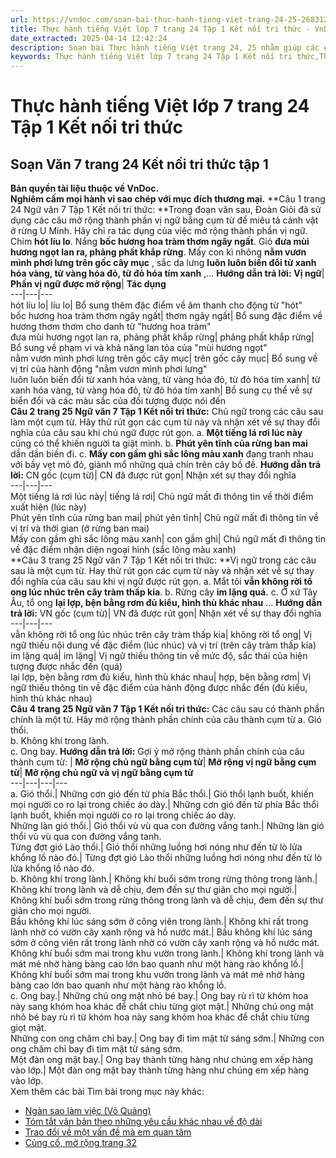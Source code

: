 ```yaml
---
url: https://vndoc.com/soan-bai-thuc-hanh-tieng-viet-trang-24-25-268312
title: Thực hành tiếng Việt lớp 7 trang 24 Tập 1 Kết nối tri thức - VnDoc.com
date_extracted: 2025-04-14 12:42:24
description: Soạn bài Thực hành tiếng Việt trang 24, 25 nhằm giúp các em HS đạt kết quả tốt trong quá trình làm bài tập và học tập môn Ngữ văn lớp 7 sách Kết nối tri thức.
keywords: Thực hành tiếng Việt lớp 7 trang 24 Tập 1 Kết nối tri thức,Thực hành tiếng Việt trang 24 lớp 7 Tập 1 Kết nối tri thức,Soạn văn 7 trang 24 Kết nối tri thức tập 1,Soạn bài Thực hành tiếng Việt lớp 7 trang 24 Tập 1 Kết nối tri thức,Soạn văn 7 tập 1 trang 24 kết nối tri thức,soạn văn 7,soạn văn 7 kết nối tri thức
---
```


# Thực hành tiếng Việt lớp 7 trang 24 Tập 1 Kết nối tri thức
## **Soạn Văn 7 trang 24 Kết nối tri thức tập 1**
**Bản quyền tài liệu thuộc về VnDoc.  
Nghiêm cấm mọi hành vi sao chép với mục đích thương mại.**
**Câu 1 trang 24 Ngữ văn 7 Tập 1 Kết nối tri thức: **Trong đoạn văn sau, Đoàn Giỏi đã sử dụng các câu mở rộng thành phần vị ngữ bằng cụm từ để miêu tả cảnh vật ở rừng U Minh. Hãy chỉ ra tác dụng của việc mở rộng thành phần vị ngữ.
Chim **hót líu lo**. Nắng **bốc hương hoa tràm thơm ngây ngất**. Gió **đưa mùi hương ngọt lan ra, phảng phất khắp rừng**. Mấy con kì nhông **nằm vươn mình phơi lưng trên gốc cây mục** , sắc da lưng **luôn luôn biến đổi từ xanh hóa vàng, từ vàng hóa đỏ, từ đỏ hóa tím xanh** ,…
**Hướng dẫn trả lời:**
**Vị ngữ**| **Phần vị ngữ được mở rộng**| **Tác dụng**  
---|---|---  
hót líu lo| líu lo| Bổ sung thêm đặc điểm về âm thanh cho động từ "hót"  
bốc hương hoa tràm thơm ngây ngất| thơm ngây ngất| Bổ sung đặc điểm về hương thơm thơm cho danh từ "hương hoa tràm"  
đưa mùi hương ngọt lan ra, phảng phất khắp rừng| phảng phất khắp rừng| Bổ sung về phạm vi và khả năng lan tỏa của "mùi hương ngọt"  
nằm vươn mình phơi lưng trên gốc cây mục| trên gốc cây mục| Bổ sung về vị trí của hành động "nằm vươn mình phơi lưng"  
luôn luôn biến đổi từ xanh hóa vàng, từ vàng hóa đỏ, từ đỏ hóa tím xanh| từ xanh hóa vàng, từ vàng hóa đỏ, từ đỏ hóa tím xanh| Bổ sung cụ thể về sự biển đổi và các màu sắc của đối tượng được nói đến  
**Câu 2 trang 25 Ngữ văn 7 Tập 1 Kết nối tri thức:** Chủ ngữ trong các câu sau làm một cụm từ. Hãy thử rút gọn các cụm từ này và nhận xét về sự thay đổi nghĩa của câu sau khi chủ ngữ được rút gọn.
a. **Một tiếng lá rơi lúc này** cũng có thể khiến người ta giật mình.
b. **Phút yên tĩnh của rừng ban mai** dần dần biến đi.
c. **Mấy con gầm ghì sắc lông màu xanh** đang tranh nhau với bầy vẹt mỏ đỏ, giành mổ những quả chín trên cây bồ đề.
**Hướng dẫn trả lời:**
CN gốc \(cụm từ\)| CN đã được rút gọn| Nhận xét sự thay đổi nghĩa  
---|---|---  
Một tiếng lá rơi lúc này| tiếng lá rơi| Chủ ngữ mất đi thông tin về thời điểm xuất hiện \(lúc này\)  
Phút yên tĩnh của rừng ban mai| phút yên tĩnh| Chủ ngữ mất đi thông tin về vị trí và thời gian \(ở rừng ban mai\)  
Mấy con gầm ghì sắc lông màu xanh| con gầm ghì| Chủ ngữ mất đi thông tin về đặc điểm nhận diện ngoại hình \(sắc lông màu xanh\)  
**Câu 3 trang 25 Ngữ văn 7 Tập 1 Kết nối tri thức: **Vị ngữ trong các câu sau là một cụm từ. Hay thử rút gọn các cụm từ này và nhận xét về sự thay đổi nghĩa của câu sau khi vị ngữ được rút gọn.
a. Mắt tôi **vẫn không rời tổ ong lúc nhúc trên cây tràm thấp kia**.
b. Rừng cây **im lặng quá.**
c. Ở xứ Tây Âu, tổ ong **lại lợp, bện bằng rơm đủ kiểu, hình thù khác nhau** …
**Hướng dẫn trả lời:**
VN gốc \(cụm từ\)| VN đã được rút gọn| Nhận xét về sự thay đổi nghĩa  
---|---|---  
vẫn không rời tổ ong lúc nhúc trên cây tràm thấp kia| không rời tổ ong| Vị ngữ thiếu nội dung về đặc điểm \(lúc nhúc\) và vị trí \(trên cây tràm thấp kia\)  
im lặng quá| im lặng| Vị ngữ thiếu thông tin về mức độ, sắc thái của hiện tượng được nhắc đến \(quá\)  
lại lợp, bện bằng rơm đủ kiểu, hình thù khác nhau| hợp, bện bằng rơm| Vị ngữ thiếu thông tin về đặc điểm của hành động được nhắc đến \(đủ kiểu, hình thù khác nhau\)  
**Câu 4 trang 25 Ngữ văn 7 Tập 1 Kết nối tri thức:** Các câu sau có thành phần chính là một từ. Hãy mở rộng thành phần chính của câu thành cụm từ
a. Gió thổi.  
b. Không khí trong lành.  
c. Ong bay.
**Hướng dẫn trả lời:**
Gợi ý mở rộng thành phần chính của câu thành cụm từ:
| **Mở rộng chủ ngữ bằng cụm từ**| **Mở rộng vị ngữ bằng cụm từ**| **Mở rộng chủ ngữ và vị ngữ bằng cụm từ**  
---|---|---|---  
a. Gió thổi.| Những cơn gió đến từ phía Bắc thổi.| Gió thổi lạnh buốt, khiến mọi người co ro lại trong chiếc áo dày.| Những cơn gió đến từ phía Bắc thổi lạnh buốt, khiến mọi người co ro lại trong chiếc áo dày.  
Những làn gió thổi.| Gió thổi vù vù qua con đường vắng tanh.| Những làn gió thổi vù vù qua con đường vắng tanh.  
Từng đợt gió Lào thổi.| Gió thổi những luồng hơi nóng như đến từ lò lửa khổng lồ nào đó.| Từng đợt gió Lào thổi những luồng hơi nóng như đến từ lò lửa khổng lồ nào đó.  
b. Không khí trong lành.| Không khí buổi sớm trong rừng thông trong lành.| Không khí trong lành và dễ chịu, đem đến sự thư giãn cho mọi người.| Không khí buổi sớm trong rừng thông trong lành và dễ chịu, đem đến sự thư giãn cho mọi người.  
Bầu không khí lúc sáng sớm ở công viên trong lành.| Không khí rất trong lành nhờ có vườn cây xanh rộng và hồ nước mát.| Bầu không khí lúc sáng sớm ở công viên rất trong lành nhờ có vườn cây xanh rộng và hồ nước mát.  
Không khí buổi sớm mai trong khu vườn trong lành.| Không khí trong lành và mát mẻ nhờ hàng bàng cao lớn bao quanh như một hàng rào khổng lồ.| Không khí buổi sớm mai trong khu vườn trong lành và mát mẻ nhờ hàng bàng cao lớn bao quanh như một hàng rào khổng lồ.  
c. Ong bay.| Những chú ong mật nhỏ bé bay.| Ong bay rù rì từ khóm hoa này sang khóm hoa khác để chắt chiu từng giọt mật.| Những chú ong mật nhỏ bé bay rù rì từ khóm hoa này sang khóm hoa khác để chắt chiu từng giọt mật.  
Những con ong chăm chỉ bay.| Ong bay đi tìm mật từ sáng sớm.| Những con ong chăm chỉ bay đi tìm mật từ sáng sớm.  
Một đàn ong mật bay.| Ong bay thành từng hàng như chúng em xếp hàng vào lớp.| Một đàn ong mật bay thành từng hàng như chúng em xếp hàng vào lớp.  
Xem thêm các bài Tìm bài trong mục này khác:
  * [Ngàn sao làm việc \(Võ Quảng\)](</soan-bai-ngan-sao-lam-viec-trang-25-268318>)
  * [Tóm tắt văn bản theo những yêu cầu khác nhau về độ dài](</soan-bai-tom-tat-van-ban-theo-nhung-yeu-cau-khac-nhau-ve-do-dai-trang-27-268337>)
  * [Trao đổi về một vấn đề mà em quan tâm](<https://vndoc.com/soan-bai-trao-doi-ve-mot-van-de-ma-em-quan-tam-trang-30-268344>)
  * [Củng cố, mở rộng trang 32](</soan-bai-cung-co-mo-rong-trang-32-33-268357>)


